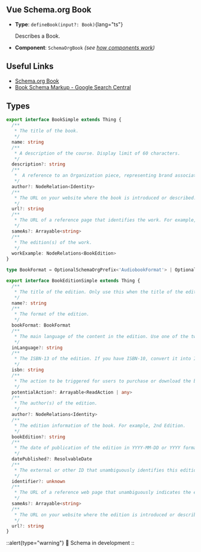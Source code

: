 ## Vue Schema.org Book

- **Type**: `defineBook(input?: Book)`{lang="ts"}

  Describes a Book.

- **Component**: `SchemaOrgBook` _(see [how components work](/guide/guides/components))_


## Useful Links

- [Schema.org Book](https://schema.org/Book)
- [Book Schema Markup - Google Search Central](https://developers.google.com/search/docs/advanced/structured-data/book)

## Types

```ts
export interface BookSimple extends Thing {
  /**
   * The title of the book.
   */
  name: string
  /**
   * A description of the course. Display limit of 60 characters.
   */
  description?: string
  /**
   *  A reference to an Organization piece, representing brand associated with the Product.
   */
  author?: NodeRelation<Identity>
  /**
   * The URL on your website where the book is introduced or described.
   */
  url?: string
  /**
   * The URL of a reference page that identifies the work. For example, a Wikipedia, Wikidata, VIAF, or Library of Congress page for the book.
   */
  sameAs?: Arrayable<string>
  /**
   * The edition(s) of the work.
   */
  workExample: NodeRelations<BookEdition>
}

type BookFormat = OptionalSchemaOrgPrefix<'AudiobookFormat'> | OptionalSchemaOrgPrefix<'EBook'> | OptionalSchemaOrgPrefix<'Hardcover'> | OptionalSchemaOrgPrefix<'Paperback'>

export interface BookEditionSimple extends Thing {
  /**
   * The title of the edition. Only use this when the title of the edition is different from the title of the work.
   */
  name?: string
  /**
   * The format of the edition.
   */
  bookFormat: BookFormat
  /**
   * The main language of the content in the edition. Use one of the two-letter codes from the list of ISO 639-1 alpha-2 codes.
   */
  inLanguage?: string
  /**
   * The ISBN-13 of the edition. If you have ISBN-10, convert it into ISBN-13.
   */
  isbn: string
  /**
   * The action to be triggered for users to purchase or download the book.
   */
  potentialAction?: Arrayable<ReadAction | any>
  /**
   * The author(s) of the edition.
   */
  author?: NodeRelations<Identity>
  /**
   * The edition information of the book. For example, 2nd Edition.
   */
  bookEdition?: string
  /**
   * The date of publication of the edition in YYYY-MM-DD or YYYY format. This can be either a specific date or only a specific year.
   */
  datePublished?: ResolvableDate
  /**
   * The external or other ID that unambiguously identifies this edition. Multiple identifiers are allowed. For more details, refer to PropertyValue (identifier).
   */
  identifier?: unknown
  /**
   * The URL of a reference web page that unambiguously indicates the edition. For example, a Wikipedia page for this specific edition. Don't reuse the sameAs of the Work.
   */
  sameAs?: Arrayable<string>
  /**
   * The URL on your website where the edition is introduced or described. It can be the same as workExample.target.urlTemplate.
   */
  url?: string
}
```

::alert{type="warning"}
🔨 Schema in development
::
